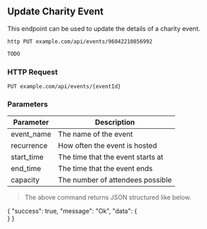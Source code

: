 ## Update Charity Event
This endpoint can be used to update the details of a charity event.

```shell
http PUT example.com/api/events/96042210856992
```

```javascript
TODO
```

### HTTP Request

`PUT example.com/api/events/{eventId}`

### Parameters

Parameter | Description
--------- | -----------
event_name | The name of the event
recurrence | How often the event is hosted
start_time | The time that the event starts at
end_time | The time that the event ends
capacity | The number of attendees possible

> The above command returns JSON structured like below.

{
    "success": true,
    "message": "Ok",
    "data": {       
    }
}
